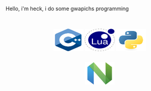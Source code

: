 
Hello, i'm heck, i do some gwapichs programming

  ##

<div align="center" valign="top"><br>
  <img align="center" alt="..." height="60" width="80" src="https://raw.githubusercontent.com/devicons/devicon/master/icons/cplusplus/cplusplus-original.svg">
  <img align="center" alt="..." height="60" width="80" src="https://raw.githubusercontent.com/devicons/devicon/master/icons/lua/lua-original.svg">
  <img align="center" alt="..." height="60" width="80" src="https://raw.githubusercontent.com/devicons/devicon/master/icons/python/python-original.svg">
</div>
  
  ##
 
<div align="center" valign="top"> 
  <img align="center" alt="..." height="60" width="80" src="https://raw.githubusercontent.com/devicons/devicon/master/icons/neovim/neovim-original.svg">
</div>

